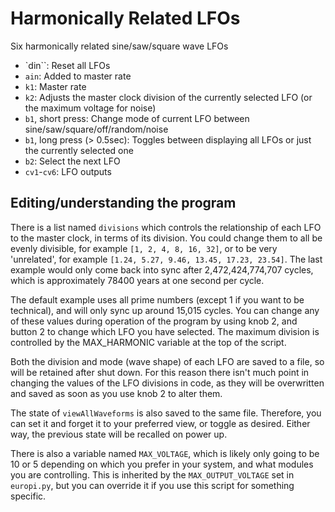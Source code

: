 # Harmonically Related LFOs

Six harmonically related sine/saw/square wave LFOs

- `din``: Reset all LFOs
- `ain`: Added to master rate
- `k1`: Master rate
- `k2`: Adjusts the master clock division of the currently selected LFO (or the maximum voltage
  for noise)
- `b1`, short press: Change mode of current LFO between sine/saw/square/off/random/noise
- `b1`, long press (> 0.5sec): Toggles between displaying all LFOs or just the currently selected
  one
- `b2`: Select the next LFO
- `cv1`-`cv6`: LFO outputs

## Editing/understanding the program

There is a list named ```divisions``` which controls the relationship of each LFO to the master
clock, in terms of its division. You could change them to all be evenly divisible, for example
`[1, 2, 4, 8, 16, 32]`, or to be very 'unrelated', for example
`[1.24, 5.27, 9.46, 13.45, 17.23, 23.54]`. The last example would only come back into sync after
2,472,424,774,707 cycles, which is approximately 78400 years at one second per cycle.

The default example uses all prime numbers (except 1 if you want to be technical), and will only
sync up around 15,015 cycles. You can change any of these values during operation of the program by
using knob 2, and button 2 to change which LFO you have selected. The maximum division is controlled
by the MAX_HARMONIC variable at the top of the script.

Both the division and mode (wave shape) of each LFO are saved to a file, so will be retained after
shut down. For this reason there isn't much point in changing the values of the LFO divisions in
code, as they will be overwritten and saved as soon as you use knob 2 to alter them.

The state of ```viewAllWaveforms``` is also saved to the same file. Therefore, you can set it and
forget it to your preferred view, or toggle as desired. Either way, the previous state will be
recalled on power up.

There is also a variable named ```MAX_VOLTAGE```, which is likely only going to be 10 or 5
depending on which you prefer in your system, and what modules you are controlling. This is
inherited by the `MAX_OUTPUT_VOLTAGE` set in `europi.py`, but you can override it if you use this
script for something specific.
